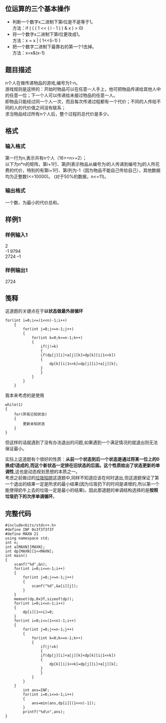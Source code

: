 ## 位运算的三个基本操作
* 判断一个数字x二进制下第i位是不是等于1。  
方法：if ( ( ( 1 << ( i - 1 ) ) & x ) > 0)  
* 将一个数字x二进制下第i位更改成1。  
方法：x = x | ( 1<<(i-1) )  
* 把一个数字二进制下最靠右的第一个1去掉。  
方法：x=x&(x-1)  
## 题目描述  
n个人在做传递物品的游戏,编号为1-n。  
游戏规则是这样的：开始时物品可以在任意一人手上，他可把物品传递给其他人中的任意一位；下一个人可以传递给未接过物品的任意一人。  
即物品只能经过同一个人一次，而且每次传递过程都有一个代价；不同的人传给不同的人的代价值之间没有联系；  
求当物品经过所有n个人后，整个过程的总代价是多少。  
## 格式
### 输入格式
第一行为n,表示共有n个人（16>=n>=2）；  
以下为n*n的矩阵，第i+1行、第j列表示物品从编号为i的人传递到编号为j的人所花费的代价，特别的有第i+1行、第i列为-1（因为物品不能自己传给自己），其他数据均为正整数(<=10000)。
(对于50%的数据，n<=11)。  
### 输出格式
一个数，为最小的代价总和。  
## 样例1
### 样例输入1
2  
-1 9794  
2724 –1  
### 样例输出1
2724  

## 笺释
这道题的关键点在于**以状态做最外层循环**  
```   
for(int i=0;i<=(1<<n)-1;i++)
    {
        for(int j=0;j<=n-1;j++)
        {
            for(int k=0;k<=n-1;k++)
            {
                if(j!=k)
                {
                if(dp[j][i]+a[j][k]<dp[k][i|1<<k])
                {
                    dp[k][i|1<<k]=dp[j][i]+a[j][k];
                }
                }
            }
        }
    }
```

我本来考虑的是使用

```	
while(1)
{
    for(所有已知状态)
    {
        更新未知状态
    }
}
```
但这样的话就遇到了没有办法退出的问题,如果遇到一个满足情况的就退出则无法保证最小。  

实际上这道题有个很好的性质：**从前一个状态到后一个状态是通过将某一位上的0换成1造成的,而这个新状态一定排在旧状态的后面。**这个性质给出了**状态更新的单调性**,这也是动态规划思想的本质之一。  
考虑之前做过的[垃圾陷阱](https://www.luogu.org/problemnew/show/P1156)这道题中,同样不知道应该在何时退出,但这道题保证了第一个退出的结果一定是所求的最小结果(因为垃圾扔下的时间是递增的,所以第一个能使得奶牛上去的垃圾一定是最小的结果)。因此那道题的单调结构选择的是**按照垃圾扔下的次序单调循环**。  
## 完整代码
```
#include<bits/stdc++.h>
#define INF 0x3f3f3f3f
#define MAXN 21
using namespace std;
int n;
int a[MAXN][MAXN];
int dp[MAXN][1<<MAXN];
int main()
{
    scanf("%d",&n);
    for(int i=0;i<=n-1;i++)
    {
        for(int j=0;j<=n-1;j++)
        {
            scanf("%d",&a[i][j]);
        }
    }
    memset(dp,0x3f,sizeof(dp));
    for(int i=0;i<=n-1;i++)
    {
        dp[i][1<<i]=0;
    }
    for(int i=0;i<=(1<<n)-1;i++)
    {
        for(int j=0;j<=n-1;j++)
        {
            for(int k=0;k<=n-1;k++)
            {
                if(j!=k)
                {
                if(dp[j][i]+a[j][k]<dp[k][i|1<<k])
                {
                    dp[k][i|1<<k]=dp[j][i]+a[j][k];
                }
                }
            }
        }
    }
        int ans=INF;
        for(int i=0;i<=n-1;i++)
        {
            ans=min(ans,dp[i][(1<<n)-1]);
        }
        printf("%d\n",ans);
}
```
